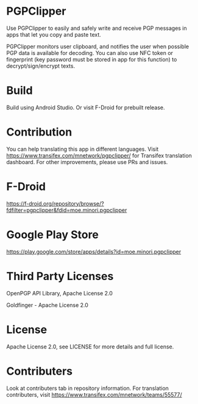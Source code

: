 # PGPClipper

Use PGPClipper to easily and safely write and receive PGP messages in apps that let you copy and paste text.

PGPClipper monitors user clipboard, and notifies the user when possible PGP data is available for decoding. You can also use NFC token or fingerprint (key password must be stored in app for this function) to decrypt/sign/encrypt texts.


# Build
Build using Android Studio. Or visit F-Droid for prebuilt release.

# Contribution
You can help translating this app in different languages. Visit https://www.transifex.com/mnetwork/pgpclipper/ for Transifex translation dashboard.
For other improvements, please use PRs and issues.

# F-Droid
https://f-droid.org/repository/browse/?fdfilter=pgpclipper&fdid=moe.minori.pgpclipper

# Google Play Store
https://play.google.com/store/apps/details?id=moe.minori.pgpclipper

# Third Party Licenses
OpenPGP API Library, Apache License 2.0

Goldfinger - Apache License 2.0

# License
Apache License 2.0, see LICENSE for more details and full license.

# Contributers
Look at contributers tab in repository information. For translation contributers, visit https://www.transifex.com/mnetwork/teams/55577/

